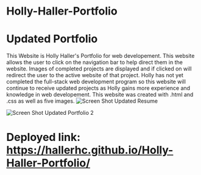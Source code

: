 # Holly-Haller-Portfolio

# Updated Portfolio 

This Website is Holly Haller's Portfolio for web developement. This website allows the user to click on the navigation bar to help direct them in the website. Images of completed projects are displayed and if clicked on will redirect the user to the active website of that project. Holly has not yet completed the full-stack web development program so this website will continue to receive updated projects as Holly gains more experience and knowledge in web developement. This website was created with .html and .css as well as five images.
![Screen Shot Updated Resume](https://user-images.githubusercontent.com/100663920/171753619-6881635b-5fe1-45b0-9a98-09485176f4c1.png)

![Screen Shot Updated Portfolio 2](https://user-images.githubusercontent.com/100663920/171310385-3cfff136-2e12-40f8-9d0e-3dc725755f94.png)

# Deployed link: https://hallerhc.github.io/Holly-Haller-Portfolio/
